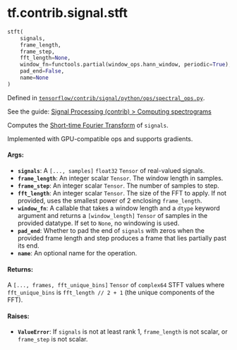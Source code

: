 <div itemscope itemtype="http://developers.google.com/ReferenceObject">
<meta itemprop="name" content="tf.contrib.signal.stft" />
</div>

# tf.contrib.signal.stft

``` python
stft(
    signals,
    frame_length,
    frame_step,
    fft_length=None,
    window_fn=functools.partial(window_ops.hann_window, periodic=True),
    pad_end=False,
    name=None
)
```



Defined in [`tensorflow/contrib/signal/python/ops/spectral_ops.py`](https://www.tensorflow.org/code/tensorflow/contrib/signal/python/ops/spectral_ops.py).

See the guide: [Signal Processing (contrib) > Computing spectrograms](../../../../../api_guides/python/contrib.signal.md#Computing_spectrograms)

Computes the [Short-time Fourier Transform][stft] of `signals`.

Implemented with GPU-compatible ops and supports gradients.

#### Args:

* <b>`signals`</b>: A `[..., samples]` `float32` `Tensor` of real-valued signals.
* <b>`frame_length`</b>: An integer scalar `Tensor`. The window length in samples.
* <b>`frame_step`</b>: An integer scalar `Tensor`. The number of samples to step.
* <b>`fft_length`</b>: An integer scalar `Tensor`. The size of the FFT to apply.
    If not provided, uses the smallest power of 2 enclosing `frame_length`.
* <b>`window_fn`</b>: A callable that takes a window length and a `dtype` keyword
    argument and returns a `[window_length]` `Tensor` of samples in the
    provided datatype. If set to `None`, no windowing is used.
* <b>`pad_end`</b>: Whether to pad the end of `signals` with zeros when the provided
    frame length and step produces a frame that lies partially past its end.
* <b>`name`</b>: An optional name for the operation.


#### Returns:

A `[..., frames, fft_unique_bins]` `Tensor` of `complex64` STFT values where
`fft_unique_bins` is `fft_length // 2 + 1` (the unique components of the
FFT).


#### Raises:

* <b>`ValueError`</b>: If `signals` is not at least rank 1, `frame_length` is
    not scalar, or `frame_step` is not scalar.

[stft]: https://en.wikipedia.org/wiki/Short-time_Fourier_transform